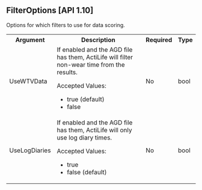 ## FilterOptions [API 1.10]

Options for which filters to use for data scoring.

<table>
  <tr>
    <th>Argument</th>
    <th>Description</th>
    <th>Required</th>
    <th>Type</th>
  </tr>
  <tr>
    <td>UseWTVData</td>
    <td>If enabled and the AGD file has them, ActiLife will filter non-wear time from the results.
        <p>Accepted Values:</p>
        <ul><li>true (default)</li><li>false</ul></td>
    </td>
    <td>No</td>
    <td>bool</td>
  </tr>
  <tr>
    <td>UseLogDiaries</td>
    <td>If enabled and the AGD file has them, ActiLife will only use log diary times. 
        <p>Accepted Values:</p>
        <ul><li>true</li><li>false (default)</ul></td>
    </td>
    <td>No</td>
    <td>bool</td>
  </tr>
</table>
